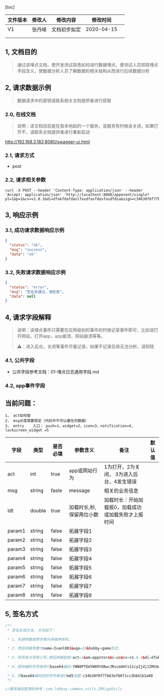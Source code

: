 [toc]

| 文件版本 | 修改人 | 修改内容     | 修改时间   |      |
| -------- | :----- | ------------ | ---------- | ---- |
| V1       | 张丹峰 | 文档初步拟定 | 2020-04-15 |      |
|          |        |              |            |      |
|          |        |              |            |      |







## 1, 文档目的

> 通过该埋点文档，使开发测试获悉如何进行数据埋点，使测试人员知晓埋点字段含义，使数据分析人员了解数据的相关结构从而进行后续数据分析



## 2, 请求数据示例

> 数据请求中的密钥请联系相关文档提供者进行获取



### 2.0, 在线文档

> 说明：该文档目前是在我本地起的一个服务，该服务有时候会关闭，如果打开不，请联系文档提供者进行重新启动

http://192.168.3.182:8080/swagger-ui.html



### 2.1, 请求方式

* post

### 2.2, 请求相关参数

```shell
curl -X POST --header 'Content-Type: application/json' --header 'Accept: application/json' 'http://localhost:8080/appevent/single?pl=1&p=1&cv=v1.0.1&di=dfakfdafdaslfasdfasfdasfasdfdsa&sign=c34b30f0f77b63ef80f1cc3b841b3a89&ip=10.0.0.1&nw=wifi&sr=1080*960&c=us&am=appStore&lgt=1506047606608&entry=1&act=1&ldt=1.22'
```



## 3, 响应示例

### 3.1, 成功请求数据响应示例

```json
{
  "status": "ok",
  "msg": "success",
  "data": "ok"
}
```



### 3.2, 失败请求数据响应示例

```json
{
  "status": "error",
  "msg": "签名未通过，请检查",
  "data": null
}
```



## 4, 请求字段解释

>  说明：该埋点事件只需要在应用级别的事件的时候记录事件即可，比如说打开网站，打开app，app崩溃，网站崩溃等等。
>
> ⚠️：进入后台，关闭等事件尽量记录，如果不记录后续无法分析，请知晓

### 4.1, 公共字段

* 公共字段参考文档：01-埋点日志通用字段.md

### 4.2, app事件字段



## 当前问题：

```shell
1， act如何取
2， msg长度需要限定（代码中不可以塞任何数据）
3， entry	入口： push=1，widget=2，icon=3，notification=4, lockscreen_widget =5
```



| 字段   | 类型   | 是否必填 | 参数含义                 | 备注                                                | 默认值 |
| ------ | ------ | -------- | ------------------------ | --------------------------------------------------- | ------ |
| act    | int    | true     | app或网站行为            | 1为打开，2为关闭， 3为进入后台，4发生错误           |        |
| msg    | string | fasle    | message                  | 相关的业务信息                                      |        |
| ldt    | double | true     | 加载时长,秒,保留两位小数 | 加载时长：开始加载报0，加载成功或加载失败才上报时间 |        |
| param1 | string | false    | 拓展字段1                |                                                     |        |
| param2 | string | false    | 拓展字段2                |                                                     |        |
| param3 | string | false    | 拓展字段3                |                                                     |        |
| param4 | string | false    | 拓展字段4                |                                                     |        |
| param5 | string | false    | 拓展字段5                |                                                     |        |
| param6 | string | false    | 拓展字段6                |                                                     |        |
| param7 | string | false    | 拓展字段7                |                                                     |        |
| param8 | string | false    | 拓展字段8                |                                                     |        |



## 5, 签名方式

```java
/**
 * 签名生成方法, 方法如下：
 
 * 1，先把参数按照字典升序顺序排列,
 
 * 2，然后拼接参数为name=Ivanl001&age=10&hobby=game形式，
 
 * 3，将所有大写转小写,然后拼接密钥:act=1&am=appstore&c=us&cv=v1.0.1&di=dfakfdafdaslfasdfasfdasfasdfdsa&entry=1&ip=10.0.0.1&ldt=1.22&lgt=1506047606608&nw=wifi&p=1&pl=1&sr=1080*960&secretkey=me02kunyfqcejqbdwlaf0ghs3j2r8wuu
 
 * 4，把待编码字符串进行base64编码:YWN0PTEmYW09YXBwc3RvcmUmYz11cyZjdj12MS4wLjEmZGk9ZGZha2ZkYWZkYXNsZmFzZGZhc2ZkYXNmYXNkZmRzYSZlbnRyeT0xJmlwPTEwLjAuMC4xJmxkdD0xLjIyJmxndD0xNTA2MDQ3NjA2NjA4Jm53PXdpZmkmcD0xJnBsPTEmc3I9MTA4MCo5NjAmc2VjcmV0a2V5PW1lMDJrdW55ZnFjZWpxYmR3bGFmMGdoczNqMnI4d3V1
 
 * 5，将base64编码后的字符串进行md5加密:c34b30f0f77b63ef80f1cc3b841b3a89
 */

//服务端加密源码参考：com.lebbay.common.utils.IMSignUtils
```





